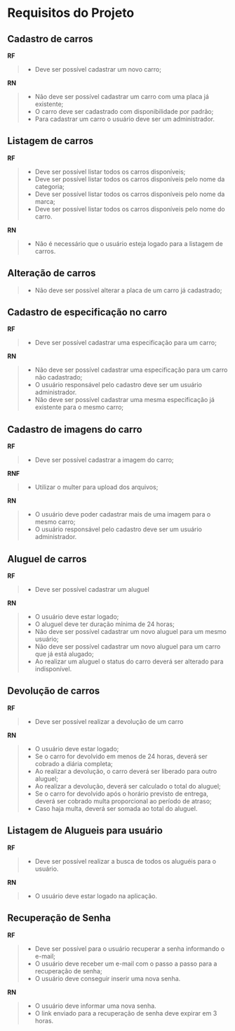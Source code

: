 # Requisitos do Projeto

## Cadastro de carros

**RF**

> - Deve ser possível cadastrar um novo carro;

**RN**

> - Não deve ser possível cadastrar um carro com uma placa já existente;
> - O carro deve ser cadastrado com disponibilidade por padrão;
> - Para cadastrar um carro o usuário deve ser um administrador.

## Listagem de carros

**RF**

> - Deve ser possível listar todos os carros disponíveis;
> - Deve ser possível listar todos os carros disponíveis pelo nome da categoria;
> - Deve ser possível listar todos os carros disponíveis pelo nome da marca;
> - Deve ser possível listar todos os carros disponíveis pelo nome do carro.

**RN**

> - Não é necessário que o usuário esteja logado para a listagem de carros.

## Alteração de carros

> - Não deve ser possível alterar a placa de um carro já cadastrado;

## Cadastro de especificação no carro

**RF**

> - Deve ser possível cadastrar uma especificação para um carro;

**RN**

> - Não deve ser possível cadastrar uma especificação para um carro não cadastrado;
> - O usuário responsável pelo cadastro deve ser um usuário administrador.
> - Não deve ser possível cadastrar uma mesma especificação já existente para o mesmo carro;

## Cadastro de imagens do carro

**RF**

> - Deve ser possível cadastrar a imagem do carro;

**RNF**

> - Utilizar o multer para upload dos arquivos;

**RN**

> - O usuário deve poder cadastrar mais de uma imagem para o mesmo carro;
> - O usuário responsável pelo cadastro deve ser um usuário administrador.

## Aluguel de carros

**RF**

> - Deve ser possível cadastrar um aluguel

**RN**

> - O usuário deve estar logado;
> - O aluguel deve ter duração mínima de 24 horas;
> - Não deve ser possível cadastrar um novo aluguel para um mesmo usuário;
> - Não deve ser possível cadastrar um novo aluguel para um carro que já está alugado;
> - Ao realizar um aluguel o status do carro deverá ser alterado para indisponível.

## Devolução de carros

**RF**

> - Deve ser possível realizar a devolução de um carro

**RN**

> - O usuário deve estar logado;
> - Se o carro for devolvido em menos de 24 horas, deverá ser cobrado a diária completa;
> - Ao realizar a devolução, o carro deverá ser liberado para outro aluguel;
> - Ao realizar a devolução, deverá ser calculado o total do aluguel;
> - Se o carro for devolvido após o horário previsto de entrega, deverá ser cobrado multa proporcional ao período de atraso;
> - Caso haja multa, deverá ser somada ao total do aluguel.

## Listagem de Alugueis para usuário

**RF**

> - Deve ser possível realizar a busca de todos os aluguéis para o usuário.

**RN**

> - O usuário deve estar logado na aplicação.

## Recuperação de Senha

**RF**

> - Deve ser possível para o usuário recuperar a senha informando o e-mail;
> - O usuário deve receber um e-mail com o passo a passo para a recuperação de senha;
> - O usuário deve conseguir inserir uma nova senha.

**RN**

> - O usuário deve informar uma nova senha.
> - O link enviado para a recuperação de senha deve expirar em 3 horas.
